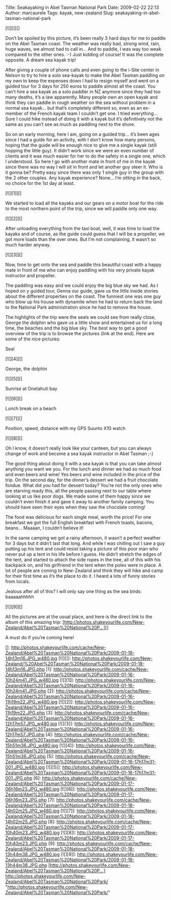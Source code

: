 Title: Seakayaking in Abel Tasman National Park
Date: 2009-02-22 22:13
Author: marcaurele
Tags: kayak, new-zealand
Slug: seakayaking-in-abel-tasman-national-park

[![][]][]  

Don’t be spoiled by this picture, it’s been really 3 hard days for me to
paddle on the Abel Tasman coast. The weather was really bad, strong
wind, rain, huge waves, we almost had to call in... And to paddle, I was
way too weak compared to the other ones. :-) Just kidding of course! It
was the complete opposite. A dream sea kayak trip!

After giving a couple of phone calls and even going to the i-Site center
in Nelson to try to hire a solo sea-kayak to make the Abel Tasman
paddling on my own to keep the expenses down I had to resign myself and
went on a guided tour for 3 days for 250 euros to paddle almost all the
coast. You can’t hire a sea kayak as a solo paddler in NZ anymore since
they had too many deaths, it’s a law apparently. Many people own an open
kayak and think they can paddle in rough weather on the sea without
problem in a normal sea kayak... but that’s completely different so,
even as an ex-member of the French kayak team I couldn’t get one. I
tried everything... Sure I could hike instead of doing it with a kayak
but it’s definitively not the same as you can’t see as much as paddling
next to the shore.

So on an early morning, here I am, going on a guided trip... it’s been
ages since I had a guide for an activity, with I don’t know how many
persons, hoping that the guide will be enough nice to give me a single
kayak (still hopping the little guy). It didn’t work since we were an
even number of clients and it was much easier for her to do the safety
in a single one, which I understood. So here I go with another mate in
front of me in the kayak since there was no way I will sit in front and
let another guy steer it. Who is it gonna be? Pretty easy since there
was only 1 single guy in the group with the 2 other couples. Any kayak
experience? None... I’m sitting in the back, no choice for the 1st day
at least.

[![][1]][]  

We started to load all the kayaks and our gears on a motor boat for the
ride to the most northern point of the trip, since we will paddle only
one way.

[![][2]][]  

After unloading everything from the taxi boat, well, it was time to load
the kayaks and of course, as the guide could guess that I will be a
propeller, we got more loads than the over ones. But I’m not
complaining, it wasn’t so much harder anyway.

[![][3]][]  

Now, time to get onto the sea and paddle this beautiful coast with a
happy mate in front of me who can enjoy paddling with his very private
kayak instructor and propeller.  

The paddling was easy and we could enjoy the big blue sky we had. As I
hoped on y guided tour, Genna our guide, gave us the little inside
stories about the different properties on the coast. The funniest one
was one guy who blow up his house with dynamite when he had to return
back the land to the National Park administration since he had to remove
the house.

The highlights of the trip were the seals we could see from really
close, George the dolphin who gave us a little show and entertained us
for a long time, the beaches and the big blue sky. The best way to get a
good overview of the trip is to browse the pictures (link at the end).
Here are some of the nice pictures:

Seal  

[![][4]][]

George, the dolphin  

[![][5]][]

Sunrise at Onetahuti bay  

[![][6]][]

Lunch break on a beach  

[![][7]][]

Position, speed, distance with my GPS Suunto X10 watch  

[![][8]][]

Oh I know, it doesn’t really look like your canteen, but you can always
change of work and become a sea kayak instructor in Abel Tasman ;-)

The good thing about doing it with a sea kayak is that you can take
almost anything you want we you. For the lunch and dinner we had so much
food and even beers and wine! Yes beers and wine included in the price
of the trip. On the second day, for the dinner’s dessert we had a fruit
chocolate fondue. What did you had for dessert today? You’re not the
only ones who are starving ready this, all the people passing next to
our table where looking at us like poor dogs. We made some of them happy
since we couldn’t even finish it and gave it away to another family
camping. You should have seen their eyes when they saw the chocolate
coming!  

The food was delicious for each single meal, worth the price! For one
breakfast we got the full English breakfast with French toasts, bacons,
beans... Maaaan, I couldn’t believe it!

In the same camping we got a rainy afternoon, it wasn’t a perfect
weather for 3 days but it didn’t last that long. And while I was
chilling out I saw a guy putting up his tent and could resist taking a
picture of this poor man who never put up a tent in his life before I
guess. He didn’t stretch the edges of the tent, and started to attach
the side ropes in the tree, all of this with his backpack on, and his
girlfriend in the tent when the poles were in place. A lot of people are
coming to New-Zealand and think they will hike and camp for their first
time as it’s the place to do it. I heard a lots of funny stories from
locals.

Jealous after all of this? I will only say one thing as the sea birds:
baaaaahhhhh  

[![][9]][]

All the pictures are at the usual place, and here is the direct link to
the album of this amazing trip:
[http://photos.shakeyourlife.com/New-Zealand/Abel%20Tasman%20National%20P...][]

A must do if you’re coming here!

  []: http://photos.shakeyourlife.com/cache/New-Zealand/Abel%20Tasman%20National%20Park/2009-01-18-14h13m16.JPG_w480.jpg
  [![][]]: http://photos.shakeyourlife.com/New-Zealand/%20Abel%20Tasman%20National%20Park/2009-01-18-14h13m16.JPG.php
  [1]: http://photos.shakeyourlife.com/cache/New-Zealand/Abel%20Tasman%20National%20Park/2009-01-16-10h24m41.JPG_w480.jpg
  [![][1]]: http://photos.shakeyourlife.com/New-Zealand/Abel%20Tasman%20National%20Park/2009-01-16-10h24m41.JPG.php
  [2]: http://photos.shakeyourlife.com/cache/New-Zealand/Abel%20Tasman%20National%20Park/2009-01-16-11h19m22.JPG_w480.jpg
  [![][2]]: http://photos.shakeyourlife.com/New-Zealand/Abel%20Tasman%20National%20Park/2009-01-16-11h19m22.JPG.php
  [3]: http://photos.shakeyourlife.com/cache/New-Zealand/Abel%20Tasman%20National%20Park/2009-01-16-12h17m57.JPG_w480.jpg
  [![][3]]: http://photos.shakeyourlife.com/New-Zealand/Abel%20Tasman%20National%20Park/2009-01-16-12h17m57.JPG.php
  [4]: http://photos.shakeyourlife.com/cache/New-Zealand/Abel%20Tasman%20National%20Park/2009-01-16-15h51m36.JPG_w480.jpg
  [![][4]]: http://photos.shakeyourlife.com/New-Zealand/Abel%20Tasman%20National%20Park/2009-01-16-15h51m36.JPG.php
  [5]: http://photos.shakeyourlife.com/cache/New-Zealand/Abel%20Tasman%20National%20Park/2009-01-16-17h17m31-001.JPG_w480.jpg
  [![][5]]: http://photos.shakeyourlife.com/New-Zealand/Abel%20Tasman%20National%20Park/2009-01-16-17h17m31-001.JPG.php
  [6]: http://photos.shakeyourlife.com/cache/New-Zealand/Abel%20Tasman%20National%20Park/2009-01-17-06h16m23.JPG_w480.jpg
  [![][6]]: http://photos.shakeyourlife.com/New-Zealand/Abel%20Tasman%20National%20Park/2009-01-17-06h16m23.JPG.php
  [7]: http://photos.shakeyourlife.com/cache/New-Zealand/Abel%20Tasman%20National%20Park/2009-01-18-14h02m25.JPG_w480.jpg
  [![][7]]: http://photos.shakeyourlife.com/New-Zealand/Abel%20Tasman%20National%20Park/2009-01-18-14h02m25.JPG.php
  [8]: http://photos.shakeyourlife.com/cache/New-Zealand/Abel%20Tasman%20National%20Park/2009-01-17-10h40m23.JPG_w480.jpg
  [![][8]]: http://photos.shakeyourlife.com/New-Zealand/Abel%20Tasman%20National%20Park/2009-01-17-10h40m23.JPG.php
  [9]: http://photos.shakeyourlife.com/cache/New-Zealand/Abel%20Tasman%20National%20Park/2009-01-18-13h44m38.JPG_w480.jpg
  [![][9]]: http://photos.shakeyourlife.com/New-Zealand/Abel%20Tasman%20National%20Park/2009-01-18-13h44m38.JPG.php
  [http://photos.shakeyourlife.com/New-Zealand/Abel%20Tasman%20National%20P...]:
    http://photos.shakeyourlife.com/New-Zealand/Abel%20Tasman%20National%20Park/
    "http://photos.shakeyourlife.com/New-Zealand/Abel%20Tasman%20National%20Park/"
